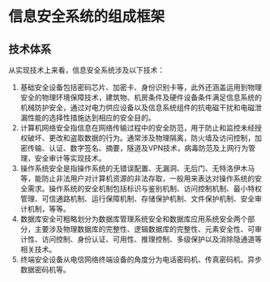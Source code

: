 # 信息安全系统的组成框架

## 技术体系

从实现技术上来看，信息安全系统涉及以下技术：

1. 基础安全设备包括密码芯片、加密卡、身份识别卡等，此外还涵盖运用到物理安全的物理环境保障技术，建筑物、机房条件及硬件设备条件满足信息系统的机械防护安全，通过对电力供应设备以及信息系统组件的抗电磁干扰和电磁泄漏性能的选择性措施达到相应的安全目的。
2. 计算机网络安全指信息在网络传输过程中的安全防范，用于防止和监控未经授权破坏、更改和盗取数据的行为。通常涉及物理隔离，防火墙及访问控制，加密传输、认证、数字签名、摘要，隧道及VPN技术，病毒防范及上网行为管理，安全审计等实现技术。 
3. 操作系统安全是指操作系统的无错误配置、无漏洞、无后门、无特洛伊木马等，能防止非法用户对计算机资源的非法存取，一般用来表达对操作系统的安全需求。操作系统的安全机制包括标识与鉴别机制、访问控制机制、最小特权管理、可信通路机制、运行保障机制、存储保护机制、文件保护机制、安全审计机制，等等。 
4. 数据库安全可粗略划分为数据库管理系统安全和数据库应用系统安全两个部分，主要涉及物理数据库的完整性、逻辑数据库的完整性、元素安全性、可审计性、访问控制、身份认证、可用性、推理控制、多级保护以及消除隐通道等相关技术。 
5. 终端安全设备从电信网络终端设备的角度分为电话密码机、传真密码机、异步数据密码机等。 









